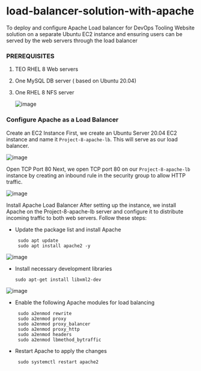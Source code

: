 # load-balancer-solution-with-apache


To deploy and configure Apache Load balancer for DevOps Tooling Website solution on a separate Ubuntu EC2 instance and ensuring users can be served by the web servers through the load balancer

### PREREQUISITES

1. TEO RHEL 8 Web servers
   
2. One MySQL DB server ( based on Ubuntu 20.04)

3. One RHEL 8 NFS server



   ![image](https://github.com/user-attachments/assets/f25a4a61-68af-4560-8893-00443a8a0e72)



 ###  Configure Apache as a Load Balancer
 
Create an EC2 Instance
First, we create an Ubuntu Server 20.04 EC2 instance and name it `Project-8-apache-lb`. This will serve as our load balancer.

![image](https://github.com/user-attachments/assets/ab162804-0376-4503-a44c-976fb9098fba)


Open TCP Port 80 
Next, we open TCP port 80 on our `Project-8-apache-lb` instance by creating an inbound rule in the security group to allow HTTP traffic.

![image](https://github.com/user-attachments/assets/3bc421cb-5815-4f63-814b-c796eb4b1240)


Install Apache Load Balancer
After setting up the instance, we install Apache on the Project-8-apache-lb server and configure it to distribute incoming traffic to both web servers. Follow these steps:

- Update the package list and install Apache
  
       sudo apt update
       sudo apt install apache2 -y

![image](https://github.com/user-attachments/assets/608bef6c-4d03-40d7-a8bc-077e7c8ef5d8)


- Install necessary development libraries
  
      sudo apt-get install libxml2-dev
  

![image](https://github.com/user-attachments/assets/79accb13-91b9-430a-808f-398fa4b961f5)
  

- Enable the following Apache modules for load balancing

  

       sudo a2enmod rewrite
       sudo a2enmod proxy
       sudo a2enmod proxy_balancer
       sudo a2enmod proxy_http
       sudo a2enmod headers
       sudo a2enmod lbmethod_bytraffic


- Restart Apache to apply the changes

       sudo systemctl restart apache2

  

   


   
